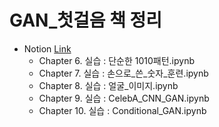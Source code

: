 # GAN_첫걸음 책 정리
- Notion [Link](https://jiyong-jeon.notion.site/GAN-a7bbaa420d7740968dbfe69975c6dd7d?pvs=4)
  - Chapter 6. 실습 : 단순한 1010패턴.ipynb
  - Chapter 7. 실습 : 손으로_쓴_숫자_훈련.ipynb
  - Chapter 8. 실습 : 얼굴_이미지.ipynb
  - Chapter 9. 실습 : CelebA_CNN_GAN.ipynb
  - Chapter 10. 실습 : Conditional_GAN.ipynb

